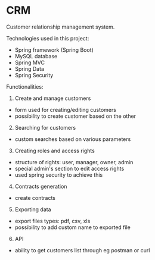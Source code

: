 # CRM

Customer relationship management system.

Technologies used in this project:
  - Spring framework (Spring Boot)
  - MySQL database
  - Spring MVC
  - Spring Data
  - Spring Security

Functionalities:
1. Create and manage customers
  - form used for creating/editing customers
  - possibility to create customer based on the other
2. Searching for customers
  - custom searches based on various parameters
3. Creating roles and access rights
  - structure of rights: user, manager, owner, admin
  - special admin's section to edit access rights
  - used spring security to achieve this
4. Contracts generation
  - create contracts
5. Exporting data
  - export files types: pdf, csv, xls
  - possibility to add custom name to exported file
6. API
  - ability to get customers list through eg postman or curl
